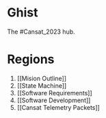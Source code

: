 # Ghist
The #Cansat_2023 hub.

# Regions
1.  [[Mision Outline]]
2.  [[State Machine]]
3.  [[Software Requirements]]
4.  [[Software Development]]
5. [[Cansat Telemetry Packets]]